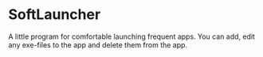 # SoftLauncher
A little program for comfortable launching frequent apps.
You can add, edit any exe-files to the app and delete them from the app.
